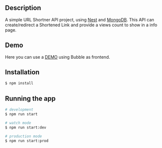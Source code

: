 ## Description

A simple URL Shortner API project, using [Nest](https://github.com/nestjs/nest) and [MongoDB](https://www.mongodb.com/).
This API can create/redirect a Shortened Link and provide a views count to show in a info page.

## Demo
Here you can use a [DEMO](https://urls.bubbleapps.io/version-test) using Bubble as frontend.

## Installation

```bash
$ npm install
```

## Running the app

```bash
# development 
$ npm run start

# watch mode
$ npm run start:dev

# production mode
$ npm run start:prod
```

